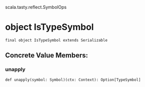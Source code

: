 scala.tasty.reflect.SymbolOps
# object IsTypeSymbol

<pre><code class="language-scala" >final object IsTypeSymbol extends Serializable</pre></code>
## Concrete Value Members:
### unapply
<pre><code class="language-scala" >def unapply(symbol: Symbol)(ctx: Context): Option[TypeSymbol]</pre></code>


